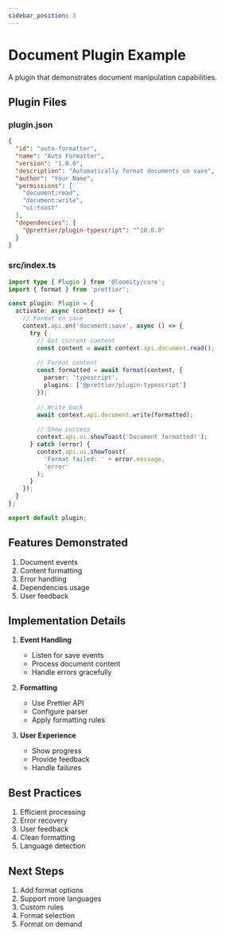 ```yaml
---
sidebar_position: 3
---
```


# Document Plugin Example

A plugin that demonstrates document manipulation capabilities.

## Plugin Files

### plugin.json
```json
{
  "id": "auto-formatter",
  "name": "Auto Formatter",
  "version": "1.0.0",
  "description": "Automatically format documents on save",
  "author": "Your Name",
  "permissions": [
    "document:read",
    "document:write",
    "ui:toast"
  ],
  "dependencies": {
    "@prettier/plugin-typescript": "^10.0.0"
  }
}
```

### src/index.ts
```typescript
import type { Plugin } from '@loomity/core';
import { format } from 'prettier';

const plugin: Plugin = {
  activate: async (context) => {
    // Format on save
    context.api.on('document:save', async () => {
      try {
        // Get current content
        const content = await context.api.document.read();
        
        // Format content
        const formatted = await format(content, {
          parser: 'typescript',
          plugins: ['@prettier/plugin-typescript']
        });
        
        // Write back
        await context.api.document.write(formatted);
        
        // Show success
        context.api.ui.showToast('Document formatted!');
      } catch (error) {
        context.api.ui.showToast(
          'Format failed: ' + error.message,
          'error'
        );
      }
    });
  }
};

export default plugin;
```

## Features Demonstrated

1. Document events
2. Content formatting
3. Error handling
4. Dependencies usage
5. User feedback

## Implementation Details

1. **Event Handling**
   - Listen for save events
   - Process document content
   - Handle errors gracefully

2. **Formatting**
   - Use Prettier API
   - Configure parser
   - Apply formatting rules

3. **User Experience**
   - Show progress
   - Provide feedback
   - Handle failures

## Best Practices

1. Efficient processing
2. Error recovery
3. User feedback
4. Clean formatting
5. Language detection

## Next Steps

1. Add format options
2. Support more languages
3. Custom rules
4. Format selection
5. Format on demand
